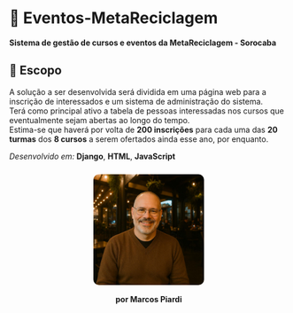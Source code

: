 <h1>📘 Eventos-MetaReciclagem</h1>
<p><strong>Sistema de gestão de cursos e eventos da MetaReciclagem - Sorocaba</strong></p>

<h2>🎯 Escopo</h2>
<p>
A solução a ser desenvolvida será dividida em uma página web para a inscrição de interessados e um sistema de administração do sistema. <br>
Terá como principal ativo a tabela de pessoas interessadas nos cursos que eventualmente sejam abertas ao longo do tempo. <br>
Estima-se que haverá por volta de <strong>200 inscrições</strong> para cada uma das <strong>20 turmas</strong> dos <strong>8 cursos</strong> a serem ofertados ainda esse ano, por enquanto.
</p>

<p><em>Desenvolvido em:</em> <strong>Django</strong>, <strong>HTML</strong>, <strong>JavaScript</strong></p>

<p align="center">
  <img src="./Foto-Marcos-2.jpg" alt="Foto de Marcos Piardi" width="200" style="border-radius: 10px; margin-top: 10px;">
</p>

<p align="center"><strong>por Marcos Piardi</strong></p>